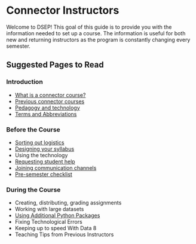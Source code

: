 # Connector Instructors

Welcome to DSEP! This goal of this guide is to provide you with the information needed to set up a course. The information is useful for both new and returning instructors as the program is constantly changing every semester.

## Suggested Pages to Read

### Introduction

* [What is a connector course?](/connector/general/what-is-a-connector.md)
* [Previous connector courses](/connector/general/previous-connectors.md)
* [Pedagogy and technology](/technology/pedagogy-and-technology.md)
* [Terms and Abbreviations](/general/terms-and-abbreviations.md)

### Before the Course

* [Sorting out logistics](/connector/instructor/logistics.md)
* [Designing your syllabus](/connector/instructor/syllabus-design.md)
* Using the technology
* [Requesting student help](/connector/instructor/student-help.md)
* [Joining communication channels](/connector/instructor/connector-instructor.md)
* [Pre-semester checklist](/connector/instructor/checklist.md)

### During the Course

* Creating, distributing, grading assignments
* Working with large datasets
* [Using Additional Python Packages](/technology/jupyter/python-packages.md)
* Fixing Technological Errors
* Keeping up to speed With Data 8
* Teaching Tips from Previous Instructors



